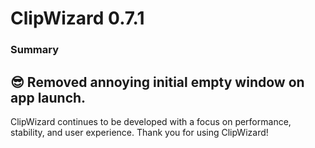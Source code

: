 # ClipWizard 0.7.1

### Summary

😎 Removed annoying initial empty window on app launch.
---

ClipWizard continues to be developed with a focus on performance, stability, and user experience. Thank you for using ClipWizard!
